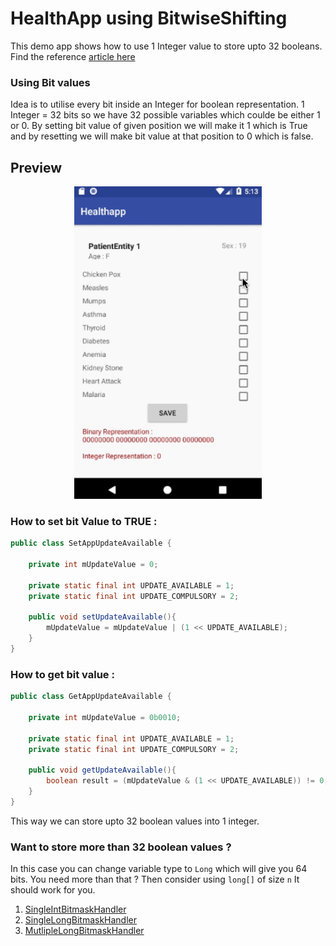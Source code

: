 # HealthApp using BitwiseShifting
This demo app shows how to use 1 Integer value to store upto 32 booleans. Find the reference [article here][1]


### Using Bit values 
Idea is to utilise every bit inside an Integer for boolean representation. 1 Integer = 32 bits so we have 32 possible variables which coulde be either 1 or 0. By setting bit value of given position we will make it 1 which is True and by resetting we will make bit value at that position to 0 which is false.

## Preview
<p align="center">
  <img src="preview/demo.gif" height="500" alt="demo image" />
</p>

### How to set bit Value to TRUE :
```java
public class SetAppUpdateAvailable {

    private int mUpdateValue = 0;

    private static final int UPDATE_AVAILABLE = 1;
    private static final int UPDATE_COMPULSORY = 2;

    public void setUpdateAvailable(){
        mUpdateValue = mUpdateValue | (1 << UPDATE_AVAILABLE);
    }
}
```

### How to get bit value :
```java
public class GetAppUpdateAvailable {

    private int mUpdateValue = 0b0010;
    
    private static final int UPDATE_AVAILABLE = 1;
    private static final int UPDATE_COMPULSORY = 2;

    public void getUpdateAvailable(){
        boolean result = (mUpdateValue & (1 << UPDATE_AVAILABLE)) != 0;
    }
}
```

This way we can store upto 32 boolean values into 1 integer. 

### Want to store more than 32 boolean values ?
In this case you can change variable type to ```Long``` which will give you 64 bits. You need more than that ? Then consider using ``` long[] ``` of size ```n``` It should work for you. 


1. [SingleIntBitmaskHandler][2]
2. [SingleLongBitmaskHandler][3]
3. [MutlipleLongBitmaskHandler][4]



[1]: https://medium.com/@nieldeokar/how-to-store-32-booleans-in-1-int-android-ff14dc8d4e38
[2]: https://github.com/nieldeokar/HealthApp/blob/master/app/src/main/java/com/nileshdeokar/healthapp/utils/SingleIntBitMaskHandlerJava.java
[3]: https://github.com/nieldeokar/HealthApp/blob/master/app/src/main/java/com/nileshdeokar/healthapp/utils/SingleLongBitMaskHandler.java
[4]: https://github.com/nieldeokar/HealthApp/blob/master/app/src/main/java/com/nileshdeokar/healthapp/utils/MultipleLongArrayBitMaskHandler.kt
